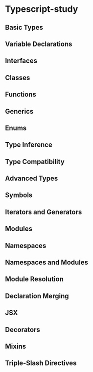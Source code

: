 # Typescript-study

## Basic Types
## Variable Declarations
## Interfaces
## Classes
## Functions
## Generics
## Enums
## Type Inference
## Type Compatibility
## Advanced Types
## Symbols
## Iterators and Generators
## Modules
## Namespaces
## Namespaces and Modules
## Module Resolution
## Declaration Merging
## JSX
## Decorators
## Mixins
## Triple-Slash Directives
